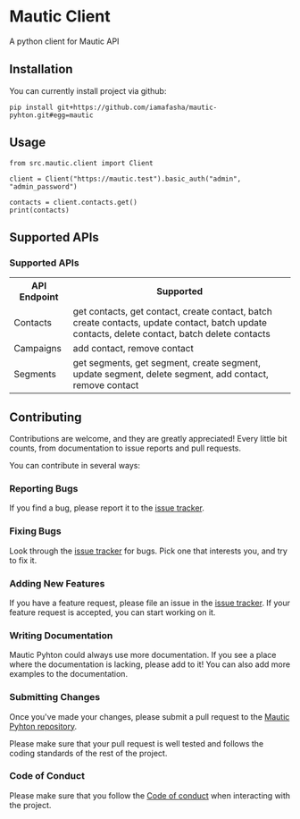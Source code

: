 # Mautic Client

A python client for Mautic API

## Installation

You can currently install project via github:

```pip install git+https://github.com/iamafasha/mautic-pyhton.git#egg=mautic```

## Usage

```
from src.mautic.client import Client

client = Client("https://mautic.test").basic_auth("admin", "admin_password")

contacts = client.contacts.get()
print(contacts)

```

## Supported APIs
### Supported APIs

<table style="width:100%">
  <tr>
    <th>API Endpoint</th>
    <th>Supported</th>
  </tr>
  <tr>
    <td>Contacts</td>
    <td>get contacts, get contact, create contact, batch create contacts, update contact, batch update contacts, delete contact, batch delete contacts</td>
  </tr>
  <tr>
    <td>Campaigns</td>
    <td>add contact, remove contact</td>
  </tr>
  <tr>
    <td>Segments</td>
    <td>get segments, get segment, create segment, update segment, delete segment, add contact, remove contact</td>
  </tr>
</table>


## Contributing

Contributions are welcome, and they are greatly appreciated! Every little bit counts, from documentation to issue reports and pull requests.

You can contribute in several ways:

### Reporting Bugs

If you find a bug, please report it to the [issue tracker](https://github.com/iamafasha/mautic-pyhton/issues).

### Fixing Bugs

Look through the [issue tracker](https://github.com/iamafasha/mautic-pyhton/issues) for bugs. Pick one that interests you, and try to fix it.

### Adding New Features

If you have a feature request, please file an issue in the [issue tracker](https://github.com/iamafasha/mautic-pyhton/issues). If your feature request is accepted, you can start working on it.

### Writing Documentation

Mautic Pyhton could always use more documentation. If you see a place where the documentation is lacking, please add to it! You can also add more examples to the documentation.

### Submitting Changes
Once you've made your changes, please submit a pull request to the [Mautic Pyhton repository](https://github.com/iamafasha/mautic-pyhton/pulls).

Please make sure that your pull request is well tested and follows the coding standards of the rest of the project.


### Code of Conduct

Please make sure that you follow the [Code of conduct](https://github.com/iamafasha/mautic-pyhton/blob/master/CODE_OF_CONDUCT.md) when interacting with the project.

